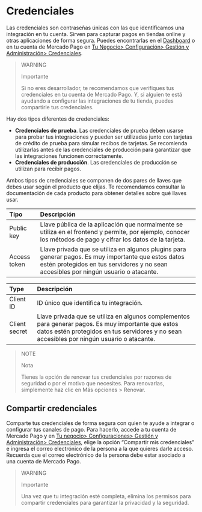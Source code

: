 # Credenciales

Las credenciales son contraseñas únicas con las que identificamos una integración en tu cuenta. Sirven para capturar pagos en tiendas online y otras aplicaciones de forma segura. Puedes encontrarlas en el [Dashboard](https://www.mercadopago[FAKER][URL][DOMAIN]/developers/es/guides/resources/dashboard/introduction) o en tu cuenta de Mercado Pago en [Tu Negocio> Configuración> Gestión y Administración> Credenciales](https://www.mercadopago[FAKER][URL][DOMAIN]/settings/account/credentials).

> WARNING 
> 
> Importante
> 
> Si no eres desarrollador, te recomendamos que verifiques tus credenciales en tu cuenta de Mercado Pago. Y, si alguien te está ayudando a configurar las integraciones de tu tienda, puedes compartirle tus credenciales.

Hay dos tipos diferentes de credenciales:

* **Credenciales de prueba**. Las credenciales de prueba deben usarse para probar tus integraciones y pueden ser utilizadas junto con tarjetas de crédito de prueba para simular recibos de tarjetas. Se recomienda utilizarlas antes de las credenciales de producción para garantizar que las integraciones funcionen correctamente.
* **Credenciales de producción**. Las credenciales de producción se utilizan para recibir pagos.

Ambos tipos de credenciales se componen de dos pares de llaves que debes usar según el producto que elijas. 
 Te recomendamos consultar la documentación de cada producto para obtener detalles sobre qué llaves usar.

 | Tipo | Descripción |
| :--- | :--- |
| Public key | Llave pública de la aplicación que normalmente se utiliza en el frontend y permite, por ejemplo, conocer los métodos de pago y cifrar los datos de la tarjeta. |
| Access token | Llave privada que se utiliza en algunos plugins para generar pagos. Es muy importante que estos datos estén protegidos en tus servidores y no sean accesibles por ningún usuario o atacante. |

| Type | Descripción |
| :--- | :--- |
| Client ID | ID único que identifica tu integración. |
| Client secret | Llave privada que se utiliza en algunos complementos para generar pagos. Es muy importante que estos datos estén protegidos en tus servidores y no sean accesibles por ningún usuario o atacante. |


> NOTE
> 
> Nota
>
>Tienes la opción de renovar tus credenciales por razones de seguridad o por el motivo que necesites. Para renovarlas, simplemente haz clic en Más opciones > Renovar.


## Compartir credenciales

Comparte tus credenciales de forma segura con quien te ayude a integrar o configurar tus canales de pago. Para hacerlo, accede a tu cuenta de Mercado Pago y en [Tu negocio> Configuraciones> Gestión y Administración> Credenciales](https://www.mercadopago[FAKER][URL][DOMAIN]/settings/account/credentials), elige la opción “Compartir mis credenciales” e ingresa el correo electrónico de la persona a la que quieres darle acceso. 
Recuerda que el correo electrónico de la persona debe estar asociado a una cuenta de Mercado Pago. 


> WARNING 
> 
> Importante
>
>Una vez que tu integración esté completa, elimina los permisos para compartir credenciales para garantizar la privacidad y la seguridad.